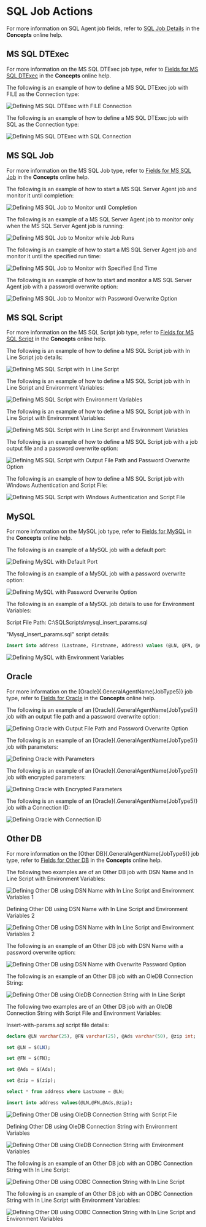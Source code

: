 # SQL Job Actions

For more information on SQL Agent job fields, refer to [SQL Job Details](https://help.smatechnologies.com/opcon/core/rolling/Files/Concepts/SQL%20Job%20Details.htm) in the **Concepts** online help.

## MS SQL DTExec

For more information on the MS SQL DTExec job type, refer to [Fields for MS SQL DTExec](https://help.smatechnologies.com/opcon/core/rolling/Files/Concepts/SQL-Job-Details.md#Fields_for_MS_SQL_DTExec) in the **Concepts** online help.

The following is an example of how to define a MS SQL DTExec job with FILE as the Connection type:

![Defining MS SQL DTExec with FILE Connection](../static/img/Defining-MS-SQL-DTExec-with-FILE-Connection.png "Defining MS SQL DTExec with FILE Connection")

The following is an example of how to define a MS SQL DTExec job with SQL as the Connection type:

![Defining MS SQL DTExec with SQL Connection](../static/img/Defining-MS-SQL-DTExec-with-SQL-Connection.png "Defining MS SQL DTExec with SQL Connection")

## MS SQL Job

For more information on the MS SQL Job type, refer to [Fields for MS SQL Job](https://help.smatechnologies.com/opcon/core/rolling/Files/Concepts/SQL-Job-Details.md#Fields_for_MS_SQL_Job) in the **Concepts** online help.

The following is an example of how to start a MS SQL Server Agent job and monitor it until completion:

![Defining MS SQL Job to Monitor until Completion](../static/img/Defining-MS-SQL-Job-to-Monitor-until-Completion.png "Defining MS SQL Job to Monitor until Completion")

The following is an example of a MS SQL Server Agent job to monitor only when the MS SQL Server Agent job is running:

![Defining MS SQL Job to Monitor while Job Runs](../static/img/Defining-MS-SQL-Job-to-Monitor-while-Job-Runs.png "Defining MS SQL Job to Monitor while Job Runs")

The following is an example of how to start a MS SQL Server Agent job and monitor it until the specified run time:

![Defining MS SQL Job to Monitor with Specified End Time](../static/img/Defining-MS-SQL-Job-to-Monitor-with-Specified-End-Time.png "Defining MS SQL Job to Monitor with Specified End Time")

The following is an example of how to start and monitor a MS SQL Server Agent job with a password overwrite option:

![Defining MS SQL Job to Monitor with Password Overwrite Option](../static/img/Defining-MS-SQL-Job-to-Monitor-with-Password-Overwrite-Option.png "Defining MS SQL Job to Monitor with Password Overwrite Option")

## MS SQL Script

For more information on the MS SQL Script job type, refer to [Fields for MS SQL Script](https://help.smatechnologies.com/opcon/core/rolling/Files/Concepts/SQL-Job-Details.md#Fields_for_MS_SQL_Script) in the **Concepts** online help.

The following is an example of how to define a MS SQL Script job with In Line Script job details:

![Defining MS SQL Script with In Line Script](../static/img/Defining-MS-SQL-Script-with-In-Line-Script.png "Defining MS SQL Script with In Line Script")

The following is an example of how to define a MS SQL Script job with In Line Script and Environment Variables:

![Defining MS SQL Script with Environment Variables](../static/img/Defining-MS-SQL-Script-with-Environment-Variables.png "Defining MS SQL Script with Environment Variables")

The following is an example of how to define a MS SQL Script job with In Line Script with Environment Variables:

![Defining MS SQL Script with In Line Script and Environment Variables](../static/img/Defining-MS-SQL-Script-with-In-Line-Script-and-Environment-Variables.png "Defining MS SQL Script with In Line Script and Environment Variables")

The following is an example of how to define a MS SQL Script job with a job output file and a password overwrite option:

![Defining MS SQL Script with Output File Path and Password Overwrite Option](../static/img/Defining-MS-SQL-Script-with-Output-File-Path-and-Password-Overwrite-Option.png "Defining MS SQL Script with Output File Path and Password Overwrite Option")

The following is an example of how to define a MS SQL Script job with Windows Authentication and Script File:

![Defining MS SQL Script with Windows Authentication and Script File](../static/img/Defining-MS-SQL-Script-with-Windows-Authentication-and-Script-File.png "Defining MS SQL Script with Windows Authentication and Script File")

## MySQL

For more information on the MySQL job type, refer to [Fields for MySQL](https://help.smatechnologies.com/opcon/core/rolling/Files/Concepts/SQL-Job-Details.md#Fields_for_MySQL) in the **Concepts** online help.

The following is an example of a MySQL job with a default port:

![Defining MySQL with Default Port](../static/img/Defining-MySQL-with-Default-Port.png "Defining MySQL with Default Port")

The following is an example of a MySQL job with a password overwrite option:

![Defining MySQL with Password Overwrite Option](../static/img/Defining-MySQL-with-Password-Overwrite-Option.png "Defining MySQL with Password Overwrite Option")

The following is an example of a MySQL job details to use for Environment Variables:

Script File Path: C:\\SQLScripts\\mysql_insert_params.sql

"Mysql_insert_params.sql" script details:

```sql
Insert into address (Lastname, Firstname, Address) values (@LN, @FN, @ADS);
```

![Defining MySQL with Environment Variables](../static/img/Defining-MySQL-with-Environment-Variables.png "Defining MySQL with Environment Variables")

## Oracle

For more information on the [Oracle]{.GeneralAgentName(JobType5)} job type, refer to [Fields for Oracle](https://help.smatechnologies.com/opcon/core/rolling/Files/Concepts/SQL-Job-Details.md#Fields_for_Oracle) in the **Concepts** online help.

The following is an example of an [Oracle]{.GeneralAgentName(JobType5)} job with an output file path and a password overwrite option:

![Defining Oracle with Output File Path and Password Overwrite Option](../static/img/Defining-Oracle-with-Output-File-Path-and-Password-Overwrite-Option.png "Defining Oracle with Output File Path and Password Overwrite Option")

The following is an example of an [Oracle]{.GeneralAgentName(JobType5)} job with parameters:

![Defining Oracle with Parameters](../static/img/Defining-Oracle-with-Parameters.png "Defining Oracle with Parameters")

The following is an example of an [Oracle]{.GeneralAgentName(JobType5)} job with encrypted parameters:

![Defining Oracle with Encrypted Parameters](../static/img/Defining-Oracle-with-Encrypted-Parameters.png "Defining Oracle with Encrypted Parameters")

The following is an example of an [Oracle]{.GeneralAgentName(JobType5)} job with a Connection ID:

![Defining Oracle with Connection ID](../static/img/Defining-Oracle-with-Connection-ID.png "Defining Oracle with Connection ID")

## Other DB

For more information on the [Other DB]{.GeneralAgentName(JobType6)} job type, refer to [Fields for Other DB](https://help.smatechnologies.com/opcon/core/rolling/Files/Concepts/SQL-Job-Details.md#Fields_for_Other_DB) in the **Concepts** online help.

The following two examples are of an Other DB job with DSN Name and In Line Script with Environment Variables:

![Defining Other DB using DSN Name with In Line Script and Environment Variables 1](../static/img/Defining-Other-DB-using-DSN-Name-with-In-Line-Script-and-Environment-Variables-1.png "Defining Other DB using DSN Name with In Line Script and Environment Variables 1")

Defining Other DB using DSN Name with In Line Script and Environment Variables 2

![Defining Other DB using DSN Name with In Line Script and Environment Variables 2](../static/img/Defining-Other-DB-using-DSN-Name-with-In-Line-Script-and-Environment-Variables-2.png "Defining Other DB using DSN Name with In Line Script and Environment Variables 2")

The following is an example of an Other DB job with DSN Name with a password overwrite option:

![Defining Other DB using DSN Name with Overwrite Password Option](../static/img/Defining-Other-DB-using-DSN-Name-with-Overwrite-Password-Option.png "Defining Other DB using DSN Name with Overwrite Password Option")

The following is an example of an Other DB job with an OleDB Connection String:

![Defining Other DB using OleDB Connection String with In Line Script](../static/img/Defining-Other-DB-using-OleDB-Connection-String-with-In-Line-Script.png "Defining Other DB using OleDB Connection String with In Line Script")

The following two examples are of an Other DB job with an OleDB Connection String with Script File and Environment Variables:

Insert-with-params.sql script file details:

```sql
declare @LN varchar(25), @FN varchar(25), @Ads varchar(50), @zip int;

set @LN = $(LN);

set @FN = $(FN);

set @Ads = $(Ads);

set @zip = $(zip);

select * from address where Lastname = @LN;

insert into address values(@LN,@FN,@Ads,@zip);
```

![Defining Other DB using OleDB Connection String with Script File](../static/img/Defining-Other-DB-using-OleDB-Connection-String-with-Script-File.png "Defining Other DB using OleDB Connection String with Script File")

Defining Other DB using OleDB Connection String with Environment Variables

![Defining Other DB using OleDB Connection String with Environment Variables](../static/img/Defining-Other-DB-using-OleDB-Connection-String-with-Environment-Variables.png "Defining Other DB using OleDB Connection String with Environment Variables")

The following is an example of an Other DB job with an ODBC Connection String with In Line Script:

![Defining Other DB using ODBC Connection String with In Line Script](../static/img/Defining-Other-DB-using-ODBC-Connection-String-with-In-Line-Script.png "Defining Other DB using ODBC Connection String with In Line Script")

The following is an example of an Other DB job with an ODBC Connection String with In Line Script with Environment Variables:

![Defining Other DB using ODBC Connection String with In Line Script and Environment Variables](../static/img/Defining-Other-DB-using-ODBC-Connection-String-with-In-Line-Script-and-Environment-Variables.png "Defining Other DB using ODBC Connection String with In Line Script and Environment Variables")
